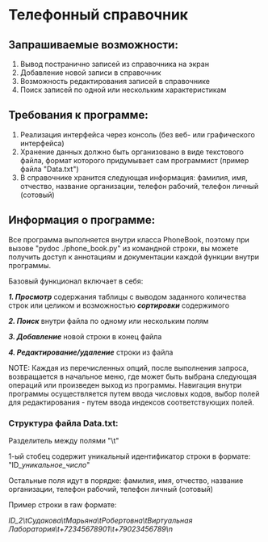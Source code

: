 # Телефонный справочник
## Запрашиваемые возможности:
1. Вывод постранично записей из справочника на экран
2. Добавление новой записи в справочник
3. Возможность редактирования записей в справочнике
4. Поиск записей по одной или нескольким характеристикам
## Требования к программе:
1. Реализация интерфейса через консоль (без веб- или графического интерфейса)
2. Хранение данных должно быть организовано в виде текстового файла, формат которого придумывает сам программист (пример файла "Data.txt")
3. В справочнике хранится следующая информация: фамилия, имя, отчество, название организации, телефон рабочий, телефон личный (сотовый)

## Информация о программе:
Все программа выполняется внутри класса PhoneBook, поэтому при вызове "pydoc ./phone_book.py" из командной строки, вы можете получить доступ к аннотациям и документации каждой функции внутри программы.

Базовый функционал включает в себя:

***1. Просмотр*** содержания таблицы с выводом заданного количества строк или целиком и возможностью ***сортировки*** содержимого

***2. Поиск*** внутри файла по одному или нескольким полям

***3. Добавление*** новой строки в конец файла

***4. Редактирование/удаление*** строки из файла

NOTE:
Каждая из перечисленных опций, после выполнения запроса, возвращается в начальное меню, где может быть выбрана следующая операций или произведен выход из программы.
Навигация внутри программы осуществляется путем ввода числовых кодов, выбор полей для редактирования - путем ввода индексов соответствующих полей.

### Структура файла Data.txt:
Разделитель между полями "\t"

1-ый стобец содержит уникальный идентификатор строки в формате: "ID_*уникальное_число*"

Остальные поля идут в порядке: фамилия, имя, отчество, название организации, телефон рабочий, телефон личный (сотовый)

Пример строки в raw формате:

*ID_2\tСудакова\tМарьяна\tРобертовна\tВиртуальная Лаборатория\t+72345678901\t+79023456789\n*
